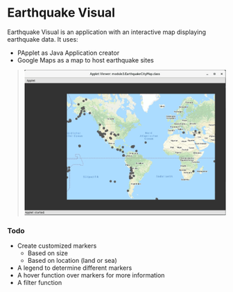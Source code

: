 # Earthquake Visual

Earthquake Visual is an application with an interactive map displaying earthquake data. It uses:

  - PApplet as Java Application creator
  - Google Maps as a map to host earthquake sites



> ![Application so far](visual.PNG)

### Todo
* Create customized markers
    * Based on size
    * Based on location (land or sea)
* A legend to determine different markers
* A hover function over markers for more information
* A filter function
